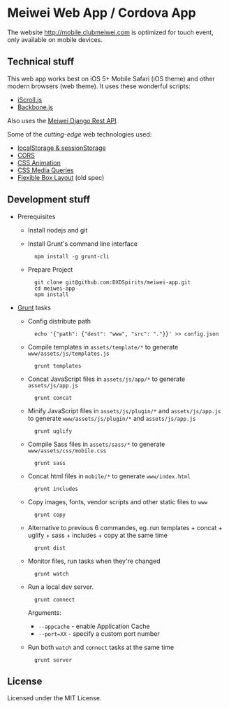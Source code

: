 Meiwei Web App / Cordova App
==================

The website http://mobile.clubmeiwei.com is optimized for touch event, only available on mobile devices.


Technical stuff
---------------

This web app works best on iOS 5+ Mobile Safari (iOS theme) and other modern browsers (web theme). It uses these wonderful scripts:

- [iScroll.js](https://github.com/cubiq/iscroll)
- [Backbone.js](https://github.com/jashkenas/backbone)

Also uses the [Meiwei Django Rest API](http://api.clubmeiwei.com/).

Some of the *cutting-edge* web technologies used:

- [localStorage & sessionStorage](http://caniuse.com/namevalue-storage)
- [CORS](http://caniuse.com/cors)
- [CSS Animation](http://caniuse.com/css-animation)
- [CSS Media Queries](http://caniuse.com/css-mediaqueries)
- [Flexible Box Layout](http://caniuse.com/flexbox) (old spec)


Development stuff
-----------------

- Prerequisites

	- Install nodejs and git

	- Install Grunt's command line interface

			npm install -g grunt-cli

	- Prepare Project

			git clone git@github.com:DXDSpirits/meiwei-app.git
			cd meiwei-app
			npm install

- [Grunt](http://gruntjs.com/) tasks

	- Config distribute path

			echo '{"path": {"dest": "www", "src": "."}}' >> config.json

	- Compile templates in `assets/template/*` to generate `www/assets/js/templates.js`

			grunt templates

	- Concat JavaScript files in `assets/js/app/*` to generate `assets/js/app.js`

			grunt concat

	- Minify JavaScript files in `assets/js/plugin/*` and `assets/js/app.js` to generate `www/assets/js/plugin/*` and `assets/js/app.js`

			grunt uglify

	- Compile Sass files in `assets/sass/*` to generate `www/assets/css/mobile.css`

			grunt sass

	- Concat html files in `mobile/*` to generate `www/index.html`

			grunt includes

	- Copy images, fonts, vendor scripts and other static files to `www`

			grunt copy

	- Alternative to previous 6 commandes, eg. run templates + concat + uglify + sass + includes + copy at the same time

			grunt dist

	- Monitor files, run tasks when they're changed

			grunt watch

	- Run a local dev server.

			grunt connect

		Arguments:

		- `--appcache` - enable Application Cache
		- `--port=XX` - specify a custom port number

	- Run both `watch` and `connect` tasks at the same time

			grunt server


License
-------

Licensed under the MIT License.
